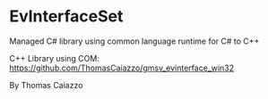 # EvInterfaceSet
Managed C# library using common language runtime for C# to C++ 

C++ Library using COM:
https://github.com/ThomasCaiazzo/gmsv_evinterface_win32

By Thomas Caiazzo
